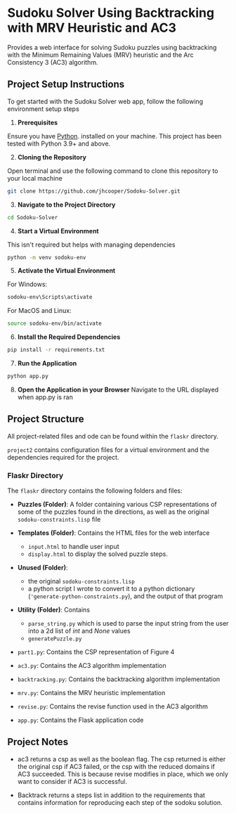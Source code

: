 # Sudoku Solver Using Backtracking with MRV Heuristic and AC3

Provides a web interface for solving Sudoku puzzles using backtracking with the Minimum Remaining Values (MRV) heuristic and the Arc Consistency 3 (AC3) algorithm.


## Project Setup Instructions

To get started with the Sudoku Solver web app, follow the following environment setup steps

1. **Prerequisites**
   
Ensure you have [Python](https://www.python.org/downloads/).
installed on your machine. This project has been tested with Python 3.9+ and above.

2. **Cloning the Repository**

Open terminal and use the following command to clone this repository to your local machine

```bash
git clone https://github.com/jhcooper/Sodoku-Solver.git
```

3. **Navigate to the Project Directory**
```bash
cd Sodoku-Solver
```

4. **Start a Virtual Environment**
   
This isn't required but helps with managing dependencies
```bash
python -m venv sodoku-env
```

5. **Activate the Virtual Environment**

For Windows:
```bash
sodoku-env\Scripts\activate
```

For MacOS and Linux:
```bash
source sodoku-env/bin/activate
```

6. **Install the Required Dependencies**
   
```bash
pip install -r requirements.txt
```

7. **Run the Application**

```bash
python app.py
```

8. **Open the Application in your Browser**
Navigate to the URL displayed when app.py is ran



## Project Structure

All project-related files and ode can be found within the `flaskr` directory. 

`project2` contains configuration files for a virtual environment and the dependencies required for the project.


### Flaskr Directory

The `flaskr` directory contains the following folders and files:

- **Puzzles (Folder)**: A folder containing various CSP representations of some of the puzzles found in the directions, as well as the original `sodoku-constraints.lisp` file

- **Templates (Folder)**: Contains the HTML files for the web interface
  - `input.html` to handle user input 
  - `display.html` to display the solved puzzle steps.

- **Unused (Folder)**:
  - the original `sodoku-constraints.lisp` 
  - a python script I wrote to convert it to a python dictionary (`'generate-python-constraints.py`), and the output of that program

- **Utility (Folder)**: Contains 
  - `parse_string.py` which is used to parse the input string from the user into a 2d list of *int* and *None* values
  - `generatePuzzle.py`

- `part1.py`: Contains the CSP representation of Figure 4
- `ac3.py`: Contains the AC3 algorithm implementation
- `backtracking.py`: Contains the backtracking algorithm implementation
- `mrv.py`: Contains the MRV heuristic implementation
- `revise.py`: Contains the revise function used in the AC3 algorithm
- `app.py`: Contains the Flask application code


## Project Notes

- ac3 returns a csp as well as the boolean flag. The csp returned is either the original csp if AC3 failed, or the csp with the reduced domains if AC3 succeeded. 
This is because revise modifies in place, which we only want to consider if AC3 is successful. 

- Backtrack returns a steps list in addition to the requirements that contains information for reproducing each step of the sodoku solution.